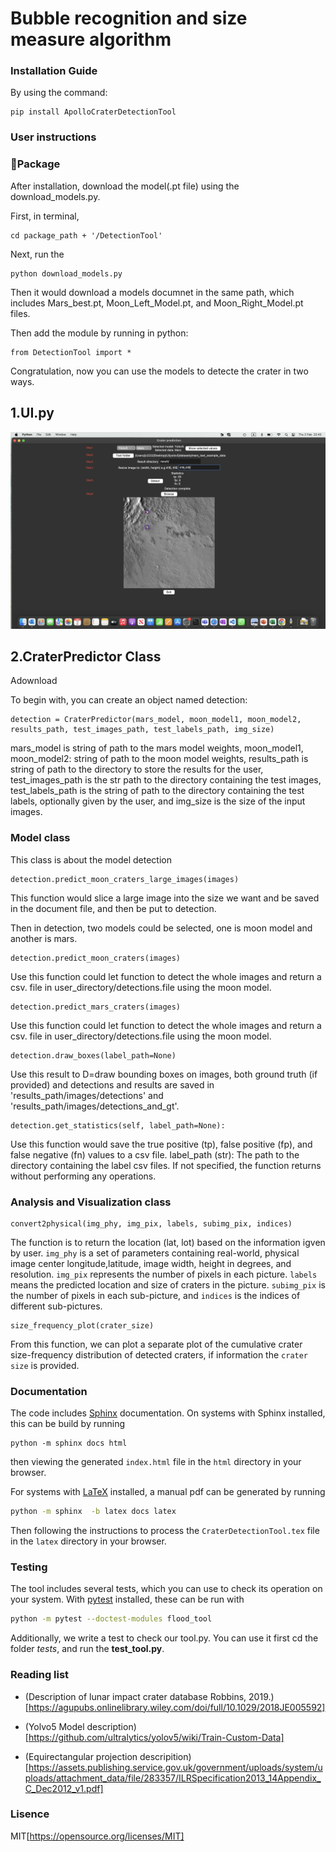# Bubble recognition and size measure algorithm

### Installation Guide

By using the command: 
```
pip install ApolloCraterDetectionTool
```

### User instructions

### 📖Package
After installation, download the model(.pt file) using the download_models.py. 

First, in terminal, 
```
cd package_path + '/DetectionTool'
```

Next, run the 

```
python download_models.py
```

Then it would download a models documnet in the same path, which includes Mars_best.pt, Moon_Left_Model.pt, and Moon_Right_Model.pt files.

Then add the module by running in python:
```
from DetectionTool import *
```

Congratulation, now you can use the models to detecte the crater in two ways.
## 1.UI.py
![Image](https://github.com/edsml-zw1622/33/raw/main/Img/UIInterface.png)

## 2.CraterPredictor Class
Adownload

To begin with, you can create an object named detection:
```
detection = CraterPredictor(mars_model, moon_model1, moon_model2, results_path, test_images_path, test_labels_path, img_size)
```
mars_model is string of path to the mars model weights, moon_model1, moon_model2: string of path to the moon model weights, results_path is string of path to the directory to store the results for the user, test_images_path is the str path to the directory containing the test images, test_labels_path is the string of path to the directory containing the test labels, optionally given by the user, and img_size is the size of the input images.



### Model class
This class is about the model detection

```
detection.predict_moon_craters_large_images(images)
```
This function would slice a large image into the size we want and be saved in the document file, and then be put to detection.

Then in detection, two models could be selected, one is moon model and another is mars.

```
detection.predict_moon_craters(images)
```
Use this function could let function to detect the whole images and return a csv. file in user_directory/detections.file using the moon model.

```
detection.predict_mars_craters(images)
```
Use this function could let function to detect the whole images and return a csv. file in user_directory/detections.file using the moon model.

```
detection.draw_boxes(label_path=None)
```
Use this result to D=draw bounding boxes on images, both ground truth (if provided) and detections and results are saved in 'results_path/images/detections' and 'results_path/images/detections_and_gt'.

```
detection.get_statistics(self, label_path=None):
```
Use this function would save the true positive (tp), false positive (fp), and false negative (fn) values to a csv file. label_path (str): The path to the directory containing the label csv files. If not specified, the function returns without performing any operations.


### Analysis and Visualization class
```
convert2physical(img_phy, img_pix, labels, subimg_pix, indices)
```
The function is to return the location (lat, lot) based on the information igven by user. `img_phy` is a set of parameters containing real-world, physical image center longitude,latitude, image width, height in degrees, and resolution. `img_pix` represents the number of pixels in each picture. `labels` means the predicted location and size of craters in the picture. `subimg_pix` is the number of pixels in each sub-picture, and `indices`  is the indices of different sub-pictures.

```
size_frequency_plot(crater_size)
```
From this function, we can plot a separate plot of the cumulative crater size-frequency distribution of detected craters, if information the `crater size` is provided.



### Documentation

The code includes [Sphinx](https://www.sphinx-doc.org) documentation. On systems with Sphinx installed, this can be build by running

```
python -m sphinx docs html
```

then viewing the generated `index.html` file in the `html` directory in your browser.

For systems with [LaTeX](https://www.latex-project.org/get/) installed, a manual pdf can be generated by running

```bash
python -m sphinx  -b latex docs latex
```

Then following the instructions to process the `CraterDetectionTool.tex` file in the `latex` directory in your browser.

### Testing

The tool includes several tests, which you can use to check its operation on your system. With [pytest](https://doc.pytest.org/en/latest) installed, these can be run with

```bash
python -m pytest --doctest-modules flood_tool
```

Additionally, we write a test to check our tool.py. You can use it first cd the folder *tests*, and run the **test_tool.py**.

### Reading list

 - (Description of lunar impact crater database Robbins, 2019.)
[https://agupubs.onlinelibrary.wiley.com/doi/full/10.1029/2018JE005592]

 - (Yolvo5 Model description)
[https://github.com/ultralytics/yolov5/wiki/Train-Custom-Data]

 - (Equirectangular projection descripition)[https://assets.publishing.service.gov.uk/government/uploads/system/uploads/attachment_data/file/283357/ILRSpecification2013_14Appendix_C_Dec2012_v1.pdf]
 
 
 
 ### Lisence
 
 MIT[https://opensource.org/licenses/MIT]
 
 
